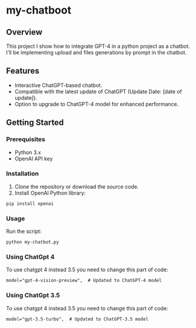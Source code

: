 # my-chatboot

## Overview
This project I show how to integrate GPT-4 in a python project as a chatbot. I'll be implementing upload and files generations by prompt in the chatbot.

## Features
- Interactive ChatGPT-based chatbot.
- Compatible with the latest update of ChatGPT (Update Date: [date of update]).
- Option to upgrade to ChatGPT-4 model for enhanced performance.

## Getting Started
### Prerequisites
- Python 3.x
- OpenAI API key

### Installation
1. Clone the repository or download the source code.
2. Install OpenAI Python library:
```
pip install openai
```
### Usage
Run the script:
```
python my-chatbot.py
```

### Using ChatGpt 4
To use chatgpt 4 instead 3.5 you need to change this part of code:
```
model="gpt-4-vision-preview",  # Updated to ChatGPT-4 model
```

### Using ChatGpt 3.5
To use chatgpt 4 instead 3.5 you need to change this part of code:
```
model="gpt-3.5-turbo",  # Updated to ChatGPT-3.5 model
```